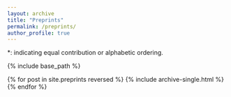 ```yaml
---
layout: archive
title: "Preprints"
permalink: /preprints/
author_profile: true
---
```


\*: indicating equal contribution or alphabetic ordering.


{% include base_path %}

{% for post in site.preprints reversed %}
  {% include archive-single.html %}
{% endfor %}
